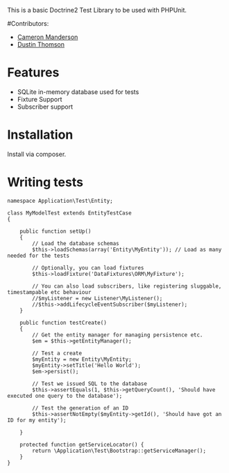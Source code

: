 This is a basic Doctrine2 Test Library to be used with PHPUnit.

#Contributors:
- [Cameron Manderson](https://github.com/cammanderson)
- [Dustin Thomson](https://github.com/51systems)

# Features
- SQLite in-memory database used for tests
- Fixture Support
- Subscriber support

# Installation

Install via composer.

# Writing tests

    namespace Application\Test\Entity;

    class MyModelTest extends EntityTestCase
    {

        public function setUp()
        {
            // Load the database schemas
            $this->loadSchemas(array('Entity\MyEntity')); // Load as many needed for the tests

            // Optionally, you can load fixtures
            $this->loadFixture('DataFixtures\ORM\MyFixture');

            // You can also load subscribers, like registering sluggable, timestampable etc behaviour
            //$myListener = new Listener\MyListener();
            //$this->addLifecycleEventSubscriber($myListener);
        }

        public function testCreate()
        {
            // Get the entity manager for managing persistence etc.
            $em = $this->getEntityManager();

            // Test a create
            $myEntity = new Entity\MyEntity;
            $myEntity->setTitle('Hello World');
            $em->persist();

            // Test we issued SQL to the database
            $this->assertEquals(1, $this->getQueryCount(), 'Should have executed one query to the database');

            // Test the generation of an ID
            $this->assertNotEmpty($myEntity->getId(), 'Should have got an ID for my entity');

        }
        
        protected function getServiceLocator() {
            return \Application\Test\Bootstrap::getServiceManager();
        }
    }